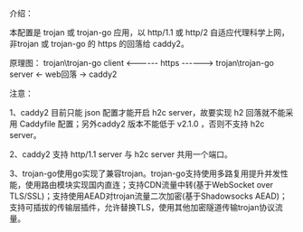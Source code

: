 介绍：

本配置是 trojan 或 trojan-go 应用，以 http/1.1 或 http/2 自适应代理科学上网，非trojan 或 trojan-go 的 https 的回落给 caddy2。

原理图： trojan\trojan-go client <------ https ------> trojan\trojan-go server <- web回落 -> caddy2

注意：

1、caddy2 目前只能 json 配置才能开启 h2c server，故要实现 h2 回落就不能采用 Caddyfile 配置；另外caddy2 版本不能低于 v2.1.0 ，否则不支持 h2c server。

2、caddy2 支持 http/1.1 server 与 h2c server 共用一个端口。

3、trojan-go使用go实现了兼容trojan。trojan-go支持使用多路复用提升并发性能，使用路由模块实现国内直连；支持CDN流量中转(基于WebSocket over TLS/SSL)；支持使用AEAD对trojan流量二次加密(基于Shadowsocks AEAD)；支持可插拔的传输层插件，允许替换TLS，使用其他加密隧道传输trojan协议流量。
